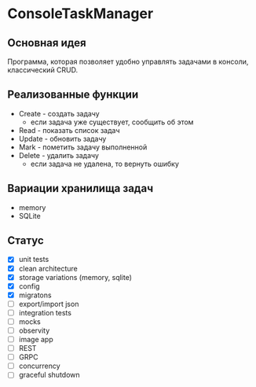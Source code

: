 # ConsoleTaskManager

## Основная идея
Программа, которая позволяет удобно управлять задачами в консоли, классический CRUD.

## Реализованные функции
- Create - создать задачу
	- если задача уже существует, сообщить об этом
- Read - показать список задач
- Update - обновить задачу
- Mark - пометить задачу выполненной
- Delete - удалить задачу
	- если задача не удалена, то вернуть ошибку

## Вариации хранилища задач
- memory
- SQLite

## Статус
- [x] unit tests
- [x] clean architecture
- [x] storage variations (memory, sqlite)
- [x] config
- [x] migratons
- [ ] export/import json
- [ ] integration tests
- [ ] mocks
- [ ] observity
- [ ] image app
- [ ] REST
- [ ] GRPC
- [ ] concurrency
- [ ] graceful shutdown
